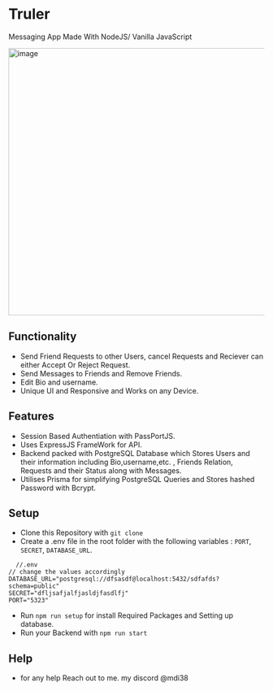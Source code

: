 # Truler
Messaging App Made With NodeJS/ Vanilla JavaScript 

<img width="799" height="526" alt="image" src="https://github.com/user-attachments/assets/c20addb1-61b8-4afa-a6ec-3098d4c696e4" />


## Functionality
- Send Friend Requests to other Users, cancel Requests and Reciever can either Accept Or Reject Request.
- Send Messages to Friends and Remove Friends.
- Edit Bio and username.
- Unique UI and Responsive and Works on any Device.

## Features 
- Session Based Authentiation with PassPortJS.
- Uses ExpressJS FrameWork for API.
- Backend packed with PostgreSQL Database which Stores Users and their information including Bio,username,etc. , Friends Relation, Requests and their Status along with Messages.
- Utilises Prisma for simplifying PostgreSQL Queries and Stores hashed Password with Bcrypt.

## Setup
- Clone this Repository with `git clone`
- Create a .env file in the root folder with the following variables : `PORT`, `SECRET`, `DATABASE_URL`.
```
  //.env
// change the values accordingly 
DATABASE_URL="postgresql://dfsasdf@localhost:5432/sdfafds?schema=public"
SECRET="dfljsafjalfjasldjfasdlfj"
PORT="5323"
```

- Run `npm run setup` for install Required Packages and Setting up database.
- Run your Backend with `npm run start`


## Help 
- for any help Reach out to me. my discord @mdi38
  


